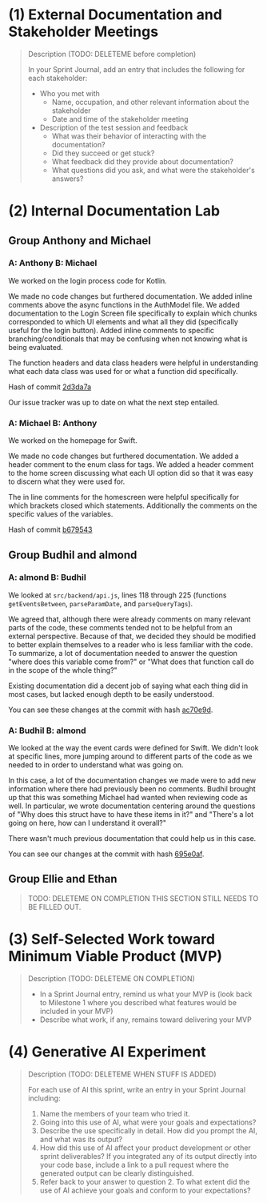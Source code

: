 # (1) External Documentation and Stakeholder Meetings

> Description (TODO: DELETEME before completion)
>
> In your Sprint Journal, add an entry that includes the following for each stakeholder:
>
> - Who you met with
>   - Name, occupation, and other relevant information about the stakeholder
>   - Date and time of the stakeholder meeting
> - Description of the test session and feedback
>   - What was their behavior of interacting with the documentation?
>   - Did they succeed or get stuck?
>   - What feedback did they provide about documentation?
>   - What questions did you ask, and what were the stakeholder's answers?

# (2) Internal Documentation Lab

## Group Anthony and Michael

### A: Anthony B: Michael

We worked on the login process code for Kotlin.

We made no code changes but furthered documentation. We added inline comments above the async functions in the AuthModel file. We added documentation to the Login Screen file specifically to explain which chunks corresponded to which UI elements and what all they did (specifically useful for the login button). Added inline comments to specific branching/conditionals that may be confusing when not knowing what is being evaluated.

The function headers and data class headers were helpful in understanding what each data class was used for or what a function did specifically. 

Hash of commit [2d3da7a](https://github.com/seehorne/GetGrinnected/commit/2d3da7a58e94008b983e033657d2b8fefc0dc63b)

Our issue tracker was up to date on what the next step entailed.

### A: Michael B: Anthony

We worked on the homepage for Swift.

We made no code changes but furthered documentation. We added a header comment to the enum class for tags. We added a header comment to the home screen discussing what each UI option did so that it was easy to discern what they were used for.

The in line comments for the homescreen were helpful specifically for which brackets closed which statements. Additionally the comments on the specific values of the variables.

Hash of commit [b679543](https://github.com/seehorne/GetGrinnected/commit/b679543f27ed9e8f232e589c698d09ed25adbddc)

## Group Budhil and almond

### A: almond B: Budhil

We looked at `src/backend/api.js`, lines 118 through 225 (functions `getEventsBetween`, `parseParamDate`, and `parseQueryTags`).

We agreed that, although there were already comments on many relevant parts of the code, these comments tended not to be helpful from an external perspective. Because of that, we decided they should be modified to better explain themselves to a reader who is less familiar with the code. To summarize, a lot of documentation needed to answer the question "where does this variable come from?" or "What does that function call do in the scope of the whole thing?"

Existing documentation did a decent job of saying what each thing did in most cases, but lacked enough depth to be easily understood. 

You can see these changes at the commit with hash [ac70e9d](https://github.com/seehorne/GetGrinnected/commit/ac70e9dd6d85291ea54f5c202a1b3a6b3eb28f89).

### A: Budhil B: almond

We looked at the way the event cards were defined for Swift. We didn't look at specific lines, more jumping around to different parts of the code as we needed to in order to understand what was going on.

In this case, a lot of the documentation changes we made were to add new information where there had previously been no comments. Budhil brought up that this was something Michael had wanted when reviewing code as well. In particular, we wrote documentation centering around the questions of "Why does this struct have to have these items in it?" and "There's a lot going on here, how can I understand it overall?"

There wasn't much previous documentation that could help us in this case.

You can see our changes at the commit with hash [695e0af](https://github.com/seehorne/GetGrinnected/pull/62/commits/695e0affb3f11506795e6bde4454b452f7f8c2c7).

## Group Ellie and Ethan

> TODO: DELETEME ON COMPLETION
> THIS SECTION STILL NEEDS TO BE FILLED OUT.

# (3) Self-Selected Work toward Minimum Viable Product (MVP)

> Description (TODO: DELETEME ON COMPLETION)
> - In a Sprint Journal entry, remind us what your MVP is (look back to Milestone 1 where you described what features would be included in your MVP)
> - Describe what work, if any, remains toward delivering your MVP

# (4) **Generative AI** Experiment

> Description (TODO: DELETEME WHEN STUFF IS ADDED)
>
> For each use of AI this sprint, write an entry in your Sprint Journal including:
> 
> 1. Name the members of your team who tried it.
> 2. Going into this use of AI, what were your goals and expectations?
> 3. Describe the use specifically in detail. How did you prompt the AI, and what was its output?
> 4. How did this use of AI affect your product development or other sprint deliverables? If you integrated any of its output directly into your code base, include a link to a pull request where the generated output can be clearly distinguished.
> 5. Refer back to your answer to question 2. To what extent did the use of AI achieve your goals and conform to your expectations?